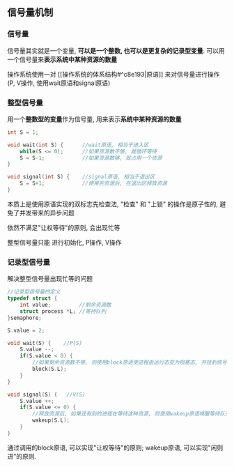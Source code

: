 ## 信号量机制

### 信号量
信号量其实就是一个变量, **可以是一个整数, 也可以是更复杂的记录型变量**. 可以用一个信号量来**表示系统中某种资源的数量** 

操作系统使用一对 [[操作系统的体系结构#^c8e193|原语]] 来对信号量进行操作(P, V操作, 使用wait原语和signal原语)

### 整型信号量
用一个**整数型的变量**作为信号量, 用来表示**系统中某种资源的数量** 
```c
int S = 1;

void wait(int S) {      //wait原语, 相当于进入区
	while(S <= 0);      //如果资源数不够, 就循环等待
	S = S-1;            //如果资源数够, 就占用一个资源
}

void signal(int S) {    //signal原语, 相当于退出区
	S = S+1;            //使用完资源后, 在退出区释放资源
}
```

本质上是使用原语实现的双标志先检查法, "检查" 和 "上锁" 的操作是原子性的, 避免了并发带来的异步问题

依然不满足"让权等待"的原则, 会出现忙等

整型信号量只能 进行初始化, P操作, V操作

### 记录型信号量
解决整型信号量出现忙等的问题

```c
//记录型信号量的定义
typedef struct {
	int value;         //剩余资源数
	struct process *L; //等待队列
}semaphore;

S.value = 2;

void wait(S) {    //P(S)
	S.value --;
	if(S.value < 0) {   
		//如果剩余资源数不够, 则使用block原语使进程由运行态变为阻塞态, 并挂到信号量S的等待队列中(阻塞队列)
		block(S.L);
	}
}

void signal(S) {   //V(S)
	S.value ++;
	if(S.value <= 0) {
		//释放资源后, 如果还有别的进程在等待这种资源, 则使用wakeup原语唤醒等待队列中的一个进程, 使该进程从阻塞态变成就绪态
		wakeup(S.L);
	}
}
```
通过调用的block原语, 可以实现"让权等待"的原则;
wakeup原语, 可以实现"闲则进"的原则.
